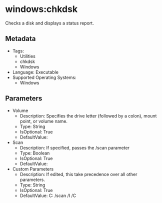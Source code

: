 <!-- region Generated -->
# windows:chkdsk

Checks a disk and displays a status report.

## Metadata

- Tags:
  - Utilities
  - chkdsk
  - Windows
- Language: Executable
- Supported Operating Systems:
  - Windows

## Parameters

- Volume
  - Description: Specifies the drive letter (followed by a colon), mount point, or volume name.
  - Type: String
  - IsOptional: True
  - DefaultValue: 
- Scan
  - Description: If specified, passes the /scan parameter
  - Type: Boolean
  - IsOptional: True
  - DefaultValue: 
- Custom Parameters
  - Description: If edited, this take precedence over all other parameters.
  - Type: String
  - IsOptional: True
  - DefaultValue: C: /scan /I /C
<!-- endregion -->
